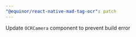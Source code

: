 ```yaml
---
"@equinor/react-native-mad-tag-ocr": patch
---
```


Update `OCRCamera` component to prevent build error
